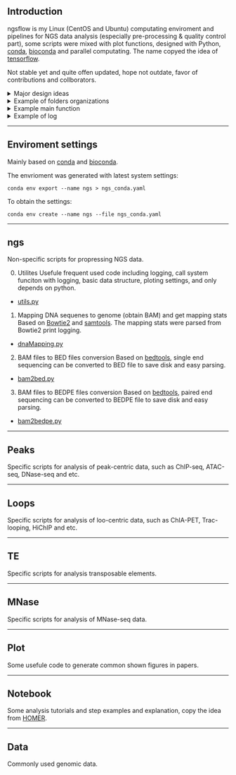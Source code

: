 ## Introduction
ngsflow is my Linux (CentOS and Ubuntu) computating enviroment and pipelines for NGS data analysis (especially pre-processing & quality control part), some scripts were mixed with plot functions, designed with Python, [conda](https://docs.conda.io/en/latest/), [bioconda](https://bioconda.github.io/) and parallel computating. The name copyed the idea of [tensorflow](https://www.tensorflow.org/).

Not stable yet and quite offen updated, hope not outdate, favor of contributions and collborators.

<details><summary>Major design ideas</summary>
<p>

- if 3rd depedent is missing, install through conda 
- one folder one file type, 1.fastq -> 2.bam -> 3.bedpe -> 4.bw, for example bam2bedpe.py can work for 2.bam->3.bedpe.
- except utils.py, majority of them are independent
- well documented logging 
- only not one-time-usage script
- modifiy the main funciton is enough to customize specific requriement
- not mixed with other language like R

</p>
</details>



<details><summary>Example of folders organizations</summary>
<p>

```
- Project1   
    1.fastq    
        - a_R1.fastq.gz  
        - a_R2.fastq.gz   
        - b_R1.fastq.gz   
        - b_R2.fastq.gz    
        - ...    
    2.mapping    
        - a/a.bam   
        - a/a.bai   
        - b/b.bam   
        - b/b.bai   
        - ...   
        - dnaMapping.py
        - MappingStat.txt   
        - 2019-06-19_dnaMapping.py.log   
    3.bed       
        - a.bed.gz   
        - b.bed.gz   
        - ...     
        - bam2bed.py
        - bedStat.py
        - bedStat.txt       
        - 2019-06-19_bedStat.py.log   
    4.bedgraph
        - a.bdg
        - b.bdg 
        - ...
        - bed2bdg.py
```

</p>
</details>

<details><summary>Example main function</summary>
<p>

change main function should be enough, [click](https://github.com/pallets/click/) is added to control flow outside the script. Related data should be designed through a config file.

``` python
@click.command()
@click.option( "-pattern", required=True, help="Directory and patterns for the .bg files, for example './mouse*.bdg'")
@click.option("-org", required=True, help="Organism for the data.", type=click.Choice(["hg38", "mm10"]))
@click.option("-cpu", default=10, help="Number of CPUs to finish the job, default is set to 10.")
def main(pattern, org, cpu):
    global CHROM
    for t in ["bedSort", "bedGraphToBigWig"]:
        if not isTool(t):
            logger.error("%s not exits!" % t)
            return
    if org == "hg38":
        CHROM = "/home/caoy7/code/seqFlow/data/hg38.chrom.sizes"
    elif org == "mm10":
        CHROM = "/home/caoy7/code/seqFlow/data/mm10.chrom.sizes"
    else:
        return
    fs = glob(pattern)
    cpu = min(cpu, len(fs))
    Parallel(n_jobs=cpu)(delayed(bdg2bw)(f) for f in fs)

```

</p>
</details>

<details><summary>Example of log</summary>
<p>

```
2019-06-15 14:01:36 root   INFO     Start mapping KZ1374_GB3529_S49_L003.

2019-06-15 14:01:36 root   INFO     bowtie2 --no-mixed --no-discordant -p 10 -q --local --very-sensitive -x /home/caoy7/caoy7/Projects/0.Reference/2.mm10/3.index/2.bowtie2/mm10 -1 ../7.T_fastq/KZ1374_GB3529_S49_L003_R1_001.fastq.gz -2 ../7.T_fastq/KZ1374_GB3529_S49_L003_R2_001.fastq.gz -S KZ1374_GB3529_S49_L003/KZ1374_GB3529_S49_L003.sam
2019-06-15 14:01:36 root   INFO     Start mapping KZ1377_GB3608_S128_L005.

2019-06-15 14:01:44 root   INFO     FLAG_A:KZ1374_GB3529_S49_L003
25566 reads; of these:
  25566 (100.00%) were paired; of these:
    11510 (45.02%) aligned concordantly 0 times
    10716 (41.92%) aligned concordantly exactly 1 time
    3340 (13.06%) aligned concordantly >1 times
54.98% overall alignment rate
FLAG_A


```
</p>
</details>


---
## Enviroment settings
Mainly based on [conda](https://docs.conda.io/en/latest/) and [bioconda](https://bioconda.github.io/).     

The envrioment was generated with latest system settings:
```
conda env export --name ngs > ngs_conda.yaml
```

To obtain the settings:
```
conda env create --name ngs --file ngs_conda.yaml
```

---
## ngs
Non-specific scripts for propressing NGS data.    

0. Utilites
Usefule frequent used code including logging, call system funciton with logging, basic data structure, ploting settings, and only depends on python.      
- [utils.py](https://github.com/YaqiangCao/ngsPipes/blob/master/ngs/utils.py)   

1. Mapping DNA sequenes to genome (obtain BAM) and get mapping stats     
Based on [Bowtie2](http://bowtie-bio.sourceforge.net/bowtie2/index.shtml) and [samtools](http://samtools.sourceforge.net/). The mapping stats were parsed from Bowtie2 print logging.  
- [dnaMapping.py](https://github.com/YaqiangCao/ngsPipes/blob/master/ngs/dnaMapping.py)    

2. BAM files to BED files conversion
Based on [bedtools](https://bedtools.readthedocs.io/en/latest/), single end sequencing can be converted to BED file to save disk and easy parsing. 
- [bam2bed.py](https://github.com/YaqiangCao/ngsPipes/blob/master/ngs/bam2bed.py) 

3. BAM files to BEDPE files conversion
Based on [bedtools](https://bedtools.readthedocs.io/en/latest/), paired end sequencing can be converted to BEDPE file to save disk and easy parsing. 
- [bam2bedpe.py](https://github.com/YaqiangCao/ngsPipes/blob/master/ngs/bam2bedpe.py)

---
## Peaks 
Specific scripts for analysis of peak-centric data, such as ChIP-seq, ATAC-seq, DNase-seq and etc. 

---
## Loops 
Specific scripts for analysis of loo-centric data, such as ChIA-PET, Trac-looping, HiChIP and etc. 

---
## TE
Specific scripts for analysis transposable elements. 

---
## MNase
Specific scripts for analysis of MNase-seq data.

---
## Plot
Some usefule code to generate common shown figures in papers.

---
## Notebook
Some analysis tutorials and step examples and explanation, copy the idea from [HOMER](http://homer.ucsd.edu/homer/ngs/).  

---
## Data 
Commonly used genomic data.

